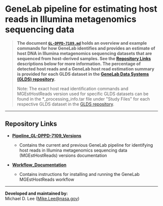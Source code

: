 # GeneLab pipeline for estimating host reads in Illumina metagenomics sequencing data

> **The document [`GL-DPPD-7109.md`](Pipeline_GL-DPPD-7109_Versions/GL-DPPD-7109.md) holds an overview and example commands for how GeneLab identifies and provides an estimate of host DNA in Illumina metagenomics sequencing datasets that are sequenced from host-derived samples. See the [Repository Links](#repository-links) descriptions below for more information. The percentage of detected host reads and a GeneLab host read estimation summary is provided for each GLDS dataset in the [GeneLab Data Systems (GLDS) repository](https://genelab-data.ndc.nasa.gov/genelab/projects).**  
> 
> Note: The exact host read identification commands and MGEstHostReads version used for specific GLDS datasets can be found in the *_processing_info.tar file under "Study Files" for each respective GLDS dataset in the [GLDS repository](https://genelab-data.ndc.nasa.gov/genelab/projects). 

---

## Repository Links

* [**Pipeline_GL-DPPD-7109_Versions**](Pipeline_GL-DPPD-7109_Versions)

  - Contains the current and previous GeneLab pipeline for identifying host reads in Illumina metagenomics sequencing data (MGEstHostReads) versions documentation

* [**Workflow_Documentation**](Workflow_Documentation)

  - Contains instructions for installing and running the GeneLab MGEstHostReads workflow

---

**Developed and maintained by:**  
Michael D. Lee (Mike.Lee@nasa.gov)
